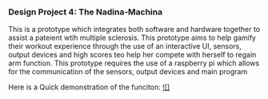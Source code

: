 ### Design Project 4: The Nadina-Machina

This is a prototype which integrates both software and hardware together to assist a pateient wtih multiple sclerosis. This prototype aims to help gamify their workout experience through the use of an interactive UI, sensors, output devices and high scores teo help her compete with herself to regain arm function. This prototype requires the use of a raspberry pi which allows for the communication of the sensors, output devices and main program

Here is a Quick demonstration of the funciton:
[![]](https://www.youtube.com/watch?v=bQYQ3XLJ7A4&ab_channel=LucianCheng)
